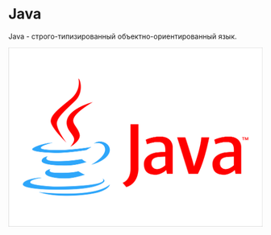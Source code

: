 # Java

Java - строго-типизированный объектно-ориентированный язык.

![](../.gitbook/assets/image.png)

